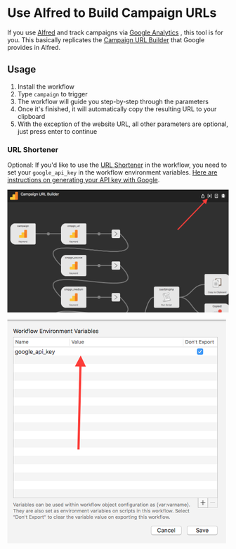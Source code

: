 # Use Alfred to Build Campaign URLs
If you use [Alfred](https://www.alfredapp.com/) and track campaigns via [Google Analytics](https://analytics.google.com/) , this tool is for you. This basically replicates the [Campaign URL Builder](https://ga-dev-tools.appspot.com/campaign-url-builder/) that Google provides in Alfred.

## Usage
1. Install the workflow
2. Type `campaign` to trigger
3. The workflow will guide you step-by-step through the parameters
4. Once it's finished, it will automatically copy the resulting URL to your clipboard
5. With the exception of the website URL, all other parameters are optional, just press enter to continue

### URL Shortener

Optional: If you'd like to use the [URL Shortener](https://developers.google.com/url-shortener/) in the workflow,  you need to set your `google_api_key` in the workflow environment variables. [Here are instructions on generating your API key with Google](https://developers.google.com/url-shortener/v1/getting_started#APIKey).

![Variables Button](variable-button.png)

![Variables Screen](variable-screen.png)


